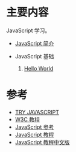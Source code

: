 # 主要内容
JavaScript 学习。

- [JavaScript 简介](js_tutorial\1_intro.md)

- JavaScript 基础
    1. [Hello World](js_tutorial\2.1_HelloWorld.md)


# 参考
- [TRY JAVASCRIPT](https://www.javascript.com/)
- [W3C 教程](https://www.w3schools.com/js/)
- [JavaScript 参考](https://www.w3schools.com/jsref/default.asp)
- [JavaScript 教程](https://javascript.info/)
- [JavaScript 教程中文版](https://zh.javascript.info/)